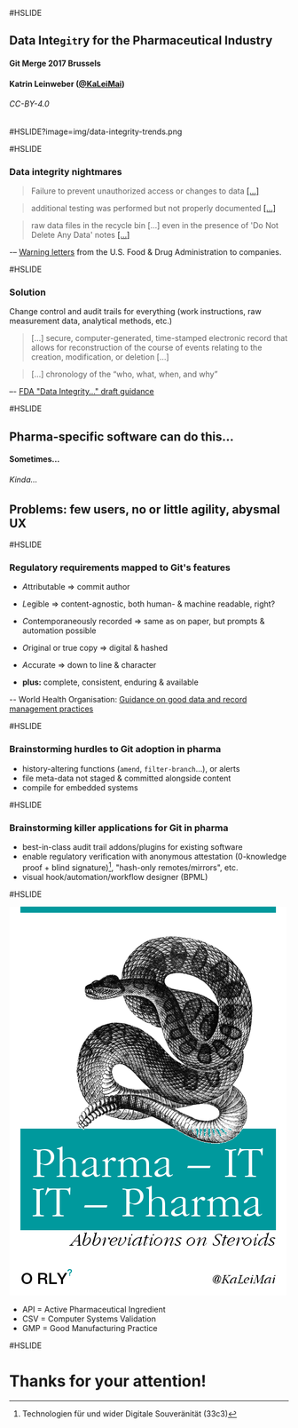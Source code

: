 #HSLIDE

## Data Inte`git`ry for the Pharmaceutical Industry

#### Git Merge 2017 Brussels 

#### Katrin Leinweber ([@KaLeiMai](https://twitter.com/kaleimai/))

###### CC-BY-4.0 

#HSLIDE?image=img/data-integrity-trends.png

#HSLIDE

### Data integrity nightmares

> Failure to prevent unauthorized access or changes to data [[…]](http://www.fda.gov/iceci/enforcementactions/warningletters/2016/ucm501282.htm)

> additional testing was performed but not properly documented [[…]](www.fda.gov/iceci/enforcementactions/warningletters/2014/ucm401451.htm)

> raw data files in the recycle bin […] even in the presence of 'Do Not Delete Any Data' notes [[…]](http://www.fda.gov/iceci/enforcementactions/warningletters/ucm455345.htm)

-– [Warning letters](http://google2.fda.gov/search?as_sitesearch=www.fda.gov/iceci/enforcementactions/warningletters&q=%22data+integrity%22+inmeta:search_topic%3DWarning%2520Letters&client=FDAgov&output=xml_no_dtd&proxystylesheet=FDAgov&site=FDAgov&getfields=*&requiredfields=-archive:Yes&partialfields=&filter=1&dnavs=inmeta:search_topic%3DWarning%2520Letters&sort=date:D:S:d1) from the U.S. Food & Drug Administration to companies.

#HSLIDE

### Solution

Change control and audit trails for everything (work instructions, raw measurement data, analytical methods, etc.)

> […] secure, computer-generated, time-stamped electronic record that allows for reconstruction of the course of events relating to the creation, modification, or deletion […] 

> […] chronology of the “who, what, when, and why” 

–- [FDA "Data Integrity…" draft guidance](http://www.fda.gov/downloads/drugs/guidancecomplianceregulatoryinformation/guidances/ucm495891.pdf)

#HSLIDE

## Pharma-specific software can do this…

#### Sometimes…  <!-- .element: class="fragment" -->

###### Kinda…  <!-- .element: class="fragment" -->

## Problems: few users, no or little agility, abysmal UX <!-- .element: class="fragment" -->

#HSLIDE

### Regulatory requirements mapped to Git's features 

- *A*ttributable => commit author
- *L*egible => content-agnostic, both human- & machine readable, right?  <!-- .element: class="fragment" -->
- *C*ontemporaneously recorded => same as on paper, but prompts & automation possible <!-- .element: class="fragment" -->
- *O*riginal or true copy => digital & hashed <!-- .element: class="fragment" -->
- *A*ccurate => down to line & character <!-- .element: class="fragment" -->

- **plus:** complete, consistent, enduring & available  <!-- .element: class="fragment" -->

-- World Health Organisation: [Guidance on good data and record management practices](http://www.who.int/medicines/publications/pharmprep/WHO_TRS_996_annex05.pdf)

#HSLIDE

### Brainstorming hurdles to Git adoption in pharma

- history-altering functions (`amend`, `filter-branch`…), or alerts  <!-- .element: class="fragment" -->
- file meta-data not staged & committed alongside content <!-- .element: class="fragment" -->
- compile for embedded systems

#HSLIDE

### Brainstorming killer applications for Git in pharma

- best-in-class audit trail addons/plugins for existing software
- enable regulatory verification with anonymous attestation (0-knowledge proof + blind signature)[^aa], "hash-only remotes/mirrors", etc. <!-- .element: class="fragment" -->
- visual hook/automation/workflow designer (BPML)

[^aa]: Technologien für und wider Digitale Souveränität (33c3)

#HSLIDE

![](img/pharma-IT-orly.png)

- API = Active Pharmaceutical Ingredient  <!-- .element: class="fragment" -->
- CSV = Computer Systems Validation  <!-- .element: class="fragment" -->
- GMP = Good Manufacturing Practice  <!-- .element: class="fragment" -->

#HSLIDE

# Thanks for your attention!
